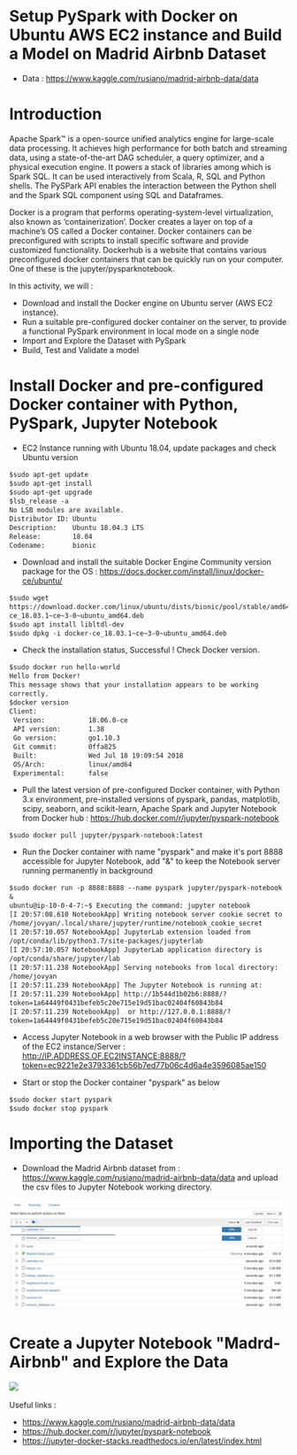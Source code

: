 # Setup PySpark with Docker on Ubuntu AWS EC2 instance and Build a Model on Madrid Airbnb Dataset

- Data : https://www.kaggle.com/rusiano/madrid-airbnb-data/data

# Introduction
Apache Spark™ is a open-source unified analytics engine for large-scale data processing. It achieves high performance for both batch and streaming data, 
using a state-of-the-art DAG scheduler, a query optimizer, and a physical execution engine. It powers a stack of libraries among which is Spark SQL.
It can be used interactively from Scala, R, SQL and Python shells. 
The PySPark API enables the interaction between the Python shell and the Spark SQL component using SQL and Dataframes.

Docker is a program that performs operating-system-level virtualization, also known as ‘containerization’. 
Docker creates a layer on top of a machine’s OS called a Docker container. Docker containers can be preconfigured with scripts to install specific software 
and provide customized functionality. Dockerhub is a website that contains various preconfigured docker containers that can be quickly run on your computer. 
One of these is the jupyter/pysparknotebook.

In this activity, we will :
- Download and install the Docker engine on Ubuntu server (AWS EC2 instance).
- Run a suitable pre-configured docker container on the server, to provide a functional PySpark environment in local mode on a single node
- Import and Explore the Dataset with PySpark
- Build, Test and Validate a model


# Install Docker and pre-configured Docker container with Python, PySpark, Jupyter  Notebook

- EC2 Instance running with Ubuntu 18.04, update packages and check Ubuntu version
```
$sudo apt-get update
$sudo apt-get install
$sudo apt-get upgrade
$lsb_release -a
No LSB modules are available.
Distributor ID: Ubuntu
Description:    Ubuntu 18.04.3 LTS
Release:        18.04
Codename:       bionic
```
- Download and install the suitable Docker Engine Community version package for the OS  : https://docs.docker.com/install/linux/docker-ce/ubuntu/
```
$sudo wget https://download.docker.com/linux/ubuntu/dists/bionic/pool/stable/amd64/docker-ce_18.03.1~ce~3-0~ubuntu_amd64.deb
$sudo apt install libltdl-dev
$sudo dpkg -i docker-ce_18.03.1~ce~3-0~ubuntu_amd64.deb
```
- Check the installation status, Successful ! Check Docker version.
```
$sudo docker run hello-world
Hello from Docker!
This message shows that your installation appears to be working correctly.
$docker version
Client:
 Version:           18.06.0-ce
 API version:       1.38
 Go version:        go1.10.3
 Git commit:        0ffa825
 Built:             Wed Jul 18 19:09:54 2018
 OS/Arch:           linux/amd64
 Experimental:      false
```
- Pull the latest version of pre-configured Docker container, with Python 3.x environment, pre-installed versions of pyspark, pandas, matplotlib, scipy, seaborn, and scikit-learn, 
  Apache Spark and Jupyter Notebook from Docker hub : https://hub.docker.com/r/jupyter/pyspark-notebook
```
$sudo docker pull jupyter/pyspark-notebook:latest  
```

- Run the Docker container with name "pyspark" and make it's port 8888 accessible for Jupyter Notebook, add "&" to keep the Notebook server running permanently in background
```
$sudo docker run -p 8888:8888 --name pyspark jupyter/pyspark-notebook & 
ubuntu@ip-10-0-4-7:~$ Executing the command: jupyter notebook
[I 20:57:08.610 NotebookApp] Writing notebook server cookie secret to /home/jovyan/.local/share/jupyter/runtime/notebook_cookie_secret
[I 20:57:10.057 NotebookApp] JupyterLab extension loaded from /opt/conda/lib/python3.7/site-packages/jupyterlab
[I 20:57:10.057 NotebookApp] JupyterLab application directory is /opt/conda/share/jupyter/lab
[I 20:57:11.238 NotebookApp] Serving notebooks from local directory: /home/jovyan
[I 20:57:11.239 NotebookApp] The Jupyter Notebook is running at:
[I 20:57:11.239 NotebookApp] http://1b544d1b02b6:8888/?token=1a64449f0431befeb5c20e715e19d51bac02404f60843b84
[I 20:57:11.239 NotebookApp]  or http://127.0.0.1:8888/?token=1a64449f0431befeb5c20e715e19d51bac02404f60843b84
```
- Access Jupyter Notebook in a web browser with the Public IP address of the EC2 instance/Server : http://IP.ADDRESS.OF.EC2INSTANCE:8888/?token=ec9221e2e3793361cb56b7ed77b06c4d6a4e3596085ae150

- Start or stop the Docker container "pyspark" as below
``` 
$sudo docker start pyspark 
$sudo docker stop pyspark 
```

# Importing the Dataset
- Download the Madrid Airbnb dataset from : https://www.kaggle.com/rusiano/madrid-airbnb-data/data and upload the csv files to Jupyter Notebook working directory.
<img src="./Uploading Files.jpg">


# Create a Jupyter Notebook "Madrd-Airbnb" and Explore the Data

<img src=".Madrid-Airbnb.ipynb">

Useful links :
- https://www.kaggle.com/rusiano/madrid-airbnb-data/data
- https://hub.docker.com/r/jupyter/pyspark-notebook
- https://jupyter-docker-stacks.readthedocs.io/en/latest/index.html

